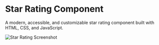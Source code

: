 # Star Rating Component

A modern, accessible, and customizable star rating component built with HTML, CSS, and JavaScript.

![Star Rating Screenshot](screenshot.png) 